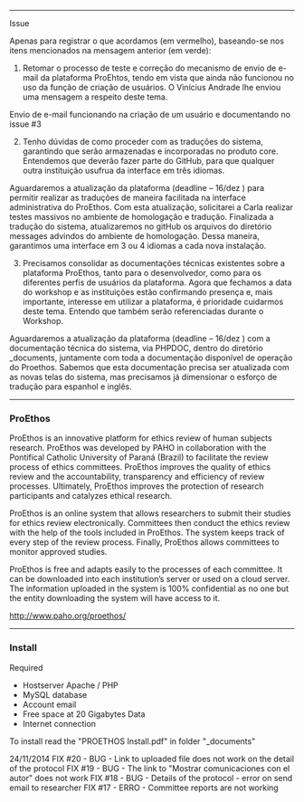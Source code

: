 ******************************************************
Issue

Apenas para registrar o que acordamos (em vermelho), baseando-se nos itens mencionados na mensagem anterior (em verde):
 
1. Retomar o processo de teste e correção do mecanismo de envio de e-mail da plataforma ProEhtos, tendo em vista que ainda não funcionou no uso da função de criação de usuários. O Vinícius Andrade lhe enviou uma mensagem a respeito deste tema.

 Envio de e-mail funcionando na criação de um usuário e documentando no issue #3

2. Tenho dúvidas de como proceder com as traduções do sistema, garantindo que serão armazenadas e incorporadas no produto core. Entendemos que deverão fazer parte do GitHub, para que qualquer outra instituição usufrua da  interface em três idiomas.

 Aguardaremos a atualização da plataforma (deadline – 16/dez ) para permitir realizar as traduções de maneira facilitada na interface administrativa do ProEthos. Com esta atualização, solicitarei a Carla realizar testes massivos no ambiente de homologação e tradução. Finalizada a tradução do sistema, atualizaremos no gitHub os arquivos do diretório messages advindos do ambiente de homologação. Dessa maneira, garantimos uma interface em 3 ou 4 idiomas a cada nova instalação.

3. Precisamos consolidar as documentações técnicas existentes sobre a plataforma ProEthos, tanto para o desenvolvedor, como para os diferentes perfis de usuários da plataforma. Agora que fechamos a data do workshop e as instituições estão confirmando presença e, mais importante, interesse em utilizar a plataforma, é prioridade cuidarmos deste tema. Entendo que também serão referenciadas durante o Workshop.

Aguardaremos a atualização da plataforma (deadline – 16/dez )  com a documentação técnica do sistema, via PHPDOC, dentro do diretório _documents, juntamente com toda a documentação disponível de operação do Proethos. Sabemos que esta documentação precisa ser atualizada com as novas telas do sistema, mas precisamos já dimensionar o esforço de tradução para espanhol e inglês.

******************************************************
<h3>ProEthos</h3>


ProEthos is an innovative platform for ethics review of human subjects research. 
ProEthos was developed by PAHO in collaboration with the Pontifical Catholic University of Paraná (Brazil) 
to facilitate the review process of ethics committees. ProEthos improves the quality of ethics review 
and the accountability, transparency and efficiency of review processes. Ultimately, ProEthos improves 
the protection of research participants and catalyzes ethical research.

ProEthos is an online system that allows researchers to submit their studies for ethics review electronically. 
Committees then conduct the ethics review with the help of the tools included in ProEthos. 
The system keeps track of every step of the review process. Finally, ProEthos allows committees to monitor approved studies.

ProEthos is free and adapts easily to the processes of each committee. It can be downloaded into each institution’s server 
or used on a cloud server. The information uploaded in the system is 100% confidential as no one 
but the entity downloading the system will have access to it.

http://www.paho.org/proethos/

*******************************************************
<h3>Install</h3>

Required
- Hostserver Apache / PHP
- MySQL database
- Account email
- Free space at 20 Gigabytes Data
- Internet connection

To install read the "PROETHOS Install.pdf" in folder "_documents"

24/11/2014
FIX #20 - BUG - Link to uploaded file does not work on the detail of the protocol
FIX #19 - BUG - The link to "Mostrar comunicaciones con el autor" does not work
FIX #18 - BUG - Details of the protocol - error on send email to researcher
FIX #17 - ERRO - Committee reports are not working


